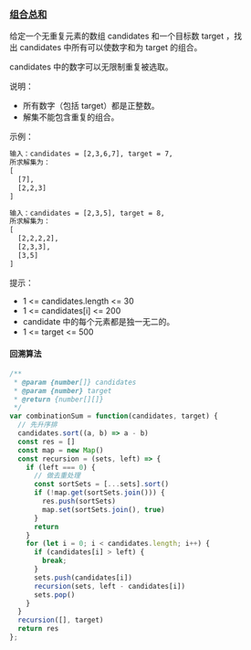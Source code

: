 ### [组合总和](https://leetcode-cn.com/problems/combination-sum/)

给定一个无重复元素的数组 candidates 和一个目标数 target ，找出 candidates 中所有可以使数字和为 target 的组合。

candidates 中的数字可以无限制重复被选取。

说明：
- 所有数字（包括 target）都是正整数。
- 解集不能包含重复的组合。 

示例：
```html
输入：candidates = [2,3,6,7], target = 7,
所求解集为：
[
  [7],
  [2,2,3]
]

输入：candidates = [2,3,5], target = 8,
所求解集为：
[
  [2,2,2,2],
  [2,3,3],
  [3,5]
]
```
提示：
- 1 <= candidates.length <= 30
- 1 <= candidates[i] <= 200
- candidate 中的每个元素都是独一无二的。
- 1 <= target <= 500

#### 回溯算法
```javascript
/**
 * @param {number[]} candidates
 * @param {number} target
 * @return {number[][]}
 */
var combinationSum = function(candidates, target) {
  // 先升序排
  candidates.sort((a, b) => a - b)
  const res = []
  const map = new Map()
  const recursion = (sets, left) => {
    if (left === 0) {
      // 做去重处理
      const sortSets = [...sets].sort()
      if (!map.get(sortSets.join())) {
        res.push(sortSets)
        map.set(sortSets.join(), true)
      }
      return
    }
    for (let i = 0; i < candidates.length; i++) {
      if (candidates[i] > left) {
        break;
      }
      sets.push(candidates[i])
      recursion(sets, left - candidates[i])
      sets.pop()
    }
  }
  recursion([], target)
  return res
};
```
